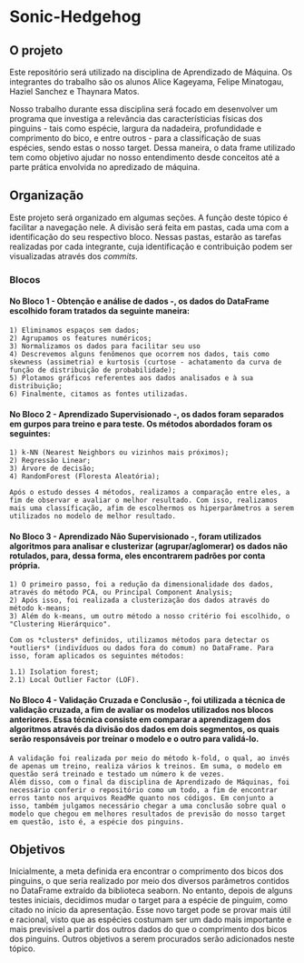 # Sonic-Hedgehog

## O projeto

Este repositório será utilizado na disciplina de Aprendizado de Máquina. Os integrantes do trabalho são os alunos Alice Kageyama, Felipe Minatogau, Haziel Sanchez e Thaynara Matos.

Nosso trabalho durante essa disciplina será focado em desenvolver um programa que investiga a relevância das característicias físicas dos pinguins - tais como espécie, largura da nadadeira, profundidade e comprimento do bico, e entre outros - para a classificação de suas espécies, sendo estas o nosso target. 
Dessa maneira, o data frame utilizado tem como objetivo ajudar no nosso entendimento desde conceitos até a parte prática envolvida no apredizado de máquina.

## Organização 

Este projeto será organizado em algumas seções. A função deste tópico é facilitar a navegação nele.
A divisão será feita em pastas, cada uma com a identificação do seu respectivo bloco. 
Nessas pastas, estarão as tarefas realizadas por cada integrante, cuja identificação e contribuição podem ser visualizadas através dos *commits*. 

### Blocos
  #### No Bloco 1 - Obtenção e análise de dados -, os dados do DataFrame escolhido foram tratados da seguinte maneira: 
  
	1) Eliminamos espaços sem dados;
	2) Agrupamos os features numéricos;
	3) Normalizamos os dados para facilitar seu uso
	4) Descrevemos alguns fenômenos que ocorrem nos dados, tais como skewness (assimetria) e kurtosis (curtose - achatamento da curva de função de distribuição de probabilidade);
	5) Plotamos gráficos referentes aos dados analisados e à sua distribuição;
	6) Finalmente, citamos as fontes utilizadas.
  
  #### No Bloco 2 - Aprendizado Supervisionado -, os dados foram separados em gurpos para treino e para teste. Os métodos abordados foram os seguintes:
  
	1) k-NN (Nearest Neighbors ou vizinhos mais próximos);
	2) Regressão Linear;
	3) Árvore de decisão; 
	4) RandomForest (Floresta Aleatória);
  
	Após o estudo desses 4 métodos, realizamos a comparação entre eles, a fim de observar e avaliar o melhor resultado. Com isso, realizamos mais uma classíficação, afim de escolhermos os hiperparâmetros a serem utilizados no modelo de melhor resultado.  
  
  #### No Bloco 3 - Aprendizado Não Supervisionado -, foram utilizados algoritmos para analisar e clusterizar (agrupar/aglomerar) os dados não rotulados, para, dessa forma, eles encontrarem padrões por conta própria.
  
	1) O primeiro passo, foi a redução da dimensionalidade dos dados, através do método PCA, ou Principal Component Analysis;
	2) Após isso, foi realizada a clusterização dos dados através do método k-means;
	3) Além do k-means, um outro método a nosso critério foi escolhido, o "Clustering Hierárquico".

	Com os *clusters* definidos, utilizamos métodos para detectar os *outliers* (indivíduos ou dados fora do comum) no DataFrame. Para isso, foram aplicados os seguintes métodos:
	
	1.1) Isolation forest;
	2.1) Local Outlier Factor (LOF).
	
#### No Bloco 4 - Validação Cruzada e Conclusão -, foi utilizada a técnica de validação cruzada, a fim de avaliar os modelos utilizados nos blocos anteriores. Essa técnica consiste em comparar a aprendizagem dos algoritmos através da divisão dos dados em dois segmentos, os quais serão responsáveis por treinar o modelo e o outro para validá-lo.
	A validação foi realizada por meio do método k-fold, o qual, ao invés de apenas um treino, realiza vários k treinos. Em suma, o modelo em questão será treinado e testado um número k de vezes.
	Além disso, com o final da disciplina de Aprendizado de Máquinas, foi necessário conferir o repositório como um todo, a fim de encontrar erros tanto nos arquivos ReadMe quanto nos códigos. Em conjunto a isso, também julgamos necessário chegar a uma conclusão sobre qual o modelo que chegou em melhores resultados de previsão do nosso target em questão, isto é, a espécie dos pinguins. 

  
## Objetivos

Inicialmente, a meta definida era encontrar o comprimento dos bicos dos pinguins, o que seria realizado por meio dos diversos parâmetros contidos no DataFrame extraído da biblioteca seaborn. 
No entanto, depois de alguns testes iniciais, decidimos mudar o target para a espécie de pinguim, como citado no início da apresentação. 
Esse novo target pode se provar mais útil e racional, visto que as espécies costumam ser um dado mais importante e mais previsível a partir dos outros dados do que o comprimento dos bicos dos pinguins.
Outros objetivos a serem procurados serão adicionados neste tópico.
